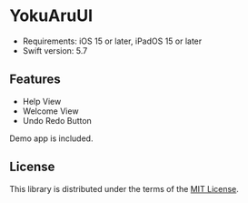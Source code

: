 # YokuAruUI

- Requirements: iOS 15 or later, iPadOS 15 or later
- Swift version: 5.7

## Features

- Help View
- Welcome View
- Undo Redo Button

Demo app is included.

## License

This library is distributed under the terms of the [MIT License](LICENSE).

